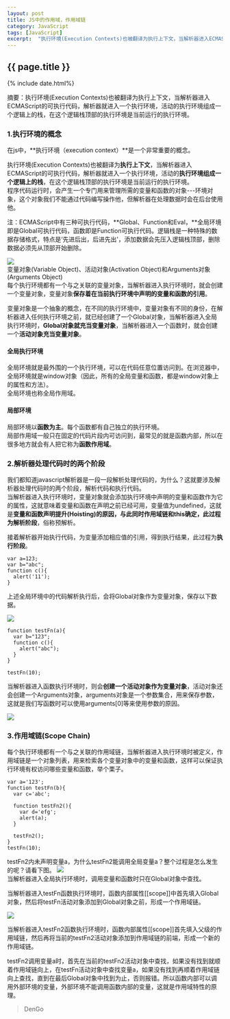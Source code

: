 ```yaml
---
layout: post
title: JS中的作用域，作用域链
category: JavaScript
tags: [JavaScript]
excerpt:  "执行环境(Execution Contexts)也被翻译为执行上下文，当解析器进入ECMAScript的可执行代码，解析器就进入一个执行环境，活动的执行环境组成一个逻辑上的栈，在这个逻辑栈顶部的执行环境是当前运行的执行环境。"
---
```

<h2>{{ page.title }}</h2>
{% include date.html%}
<p class="zhai">摘要：执行环境(Execution Contexts)也被翻译为执行上下文，当解析器进入ECMAScript的可执行代码，解析器就进入一个执行环境，活动的执行环境组成一个逻辑上的栈，在这个逻辑栈顶部的执行环境是当前运行的执行环境。</p>

### 1.执行环境的概念 ###

在js中，**执行环境（execution context）**是一个非常重要的概念。


执行环境(Execution Contexts)也被翻译为**执行上下文**，当解析器进入ECMAScript的可执行代码，解析器就进入一个执行环境，活动的**执行环境组成一个逻辑上的栈**，在这个逻辑栈顶部的执行环境是当前运行的执行环境。  
程序代码运行时，会产生一个专门用来管理所需的变量和函数的对象---环境对象，这个对象我们不能通过代码编写操作他，但解析器在处理数据时会在后台使用他。


注：ECMAScript中有三种可执行代码，**Global、Function和Eval，**全局环境即是Global可执行代码，函数即是Function可执行代码。逻辑栈是一种特殊的数据存储格式，特点是‘先进后出，后进先出'，添加数据会先压入逻辑栈顶部，删除数据必须先从顶部开始删除。

![](http://files.jb51.net/file_images/article/201607/201675145052363.jpg?20166514515)  
变量对象(Variable Object)、活动对象(Activation Object)和Arguments对象(Arguments Object)    
每个执行环境都有一个与之关联的变量对象，当解析器进入执行环境时，就会创建一个变量对象，变量对象**保存着在当前执行环境中声明的变量和函数的引用**。

变量对象是一个抽象的概念，在不同的执行环境中，变量对象有不同的身份，在解析器进入任何执行环境之前，就已经创建了一个Global对象，当解析器进入全局执行环境时，**Global对象就充当变量对象**，当解析器进入一个函数时，就会创建一个**活动对象充当变量对象**。


#### 全局执行环境 ####
全局环境就是最外围的一个执行环境，可以在代码任意位置访问到。在浏览器中，全局环境就是window对象（因此，所有的全局变量和函数，都是window对象上的属性和方法）。  
全局环境也称全局作用域。
#### 局部环境 ####
局部环境以**函数为主**。每个函数都有自己独立的执行环境。  
局部作用域一般只在固定的代码片段内可访问到，最常见的就是函数内部，所以在很多地方就会有人把它称为**函数作用域**。  

### 2.解析器处理代码时的两个阶段 ###

我们都知道javascript解析器是一段一段解析处理代码的，为什么？这就要涉及解析器处理代码时的两个阶段，解析代码和执行代码。  
当解析器进入执行环境时，变量对象就会添加执行环境中声明的变量和函数作为它的属性，这就意味着变量和函数在声明之前已经可用，变量值为undefined，这就是**变量和函数声明提升(Hoisting)**的原因，与此同时作用域链和this确定，此过程为**解析阶段**，俗称预解析。

接着解析器开始执行代码，为变量添加相应值的引用，得到执行结果，此过程为**执行阶段**。
	
	var a=123;
	var b="abc";
	function c(){
	  alert('11');
	}

上述全局环境中的代码解析执行后，会将Global对象作为变量对象，保存以下数据。

![](http://files.jb51.net/file_images/article/201607/201675145144397.jpg?201665145154)


	function testFn(a){
	  var b="123";
	  function c(){
	    alert("abc");
	  }
	}
	  
	testFn(10);

当解析器进入函数执行环境时，则会**创建一个活动对象作为变量对象**，活动对象还会创建一个Arguments对象，arguments对象是一个参数集合，用来保存参数，这就是我们写函数时可以使用arguments[0]等来使用参数的原因。

![](http://files.jb51.net/file_images/article/201607/201675145319913.jpg?201665145328)

### 3.作用域链(Scope Chain) ###
每个执行环境都有一个与之关联的作用域链，当解析器进入执行环境时被定义，作用域链是一个对象列表，用来检索各个变量对象中的变量和函数，这样可以保证执行环境有权访问哪些变量和函数，举个栗子。
	
	var a='123';
	function testFn(b){
	  var c='abc';

	  function testFn2(){
	    var d='efg';
	    alert(a);
	  }
	  
	  testFn2();
	} 
	testFn(10);

testFn2内未声明变量a，为什么testFn2能调用全局变量a？整个过程是怎么发生的呢？请看下图。
![](http://files.jb51.net/file_images/article/201607/201675145344904.jpg?201665145353)  
当解析器进入全局执行环境时，调用变量和函数时只在Global对象中查找。

当解析器进入testFn函数执行环境时，函数内部属性[[scope]]中首先填入Global对象，然后将testFn活动对象添加到Global对象之前，形成一个作用域链。

![](http://files.jb51.net/file_images/article/201607/201675145416219.jpg?201665145428)

当解析器进入testFn2函数执行环境时，函数内部属性[[scope]]首先填入父级的作用域链，然后再将当前的testFn2活动对象添加到作用域链的前端，形成一个新的作用域链。  

testFn2调用变量a时，首先在当前的testFn2活动对象中查找，如果没有找到就顺着作用域链向上，在testFn活动对象中查找变量a，如果没有找到再顺着作用域链向上查找，直到在最后Global对象中找到为止，否则报错。所以函数内部可以调用外部环境的变量，外部环境不能调用函数内部的变量，这就是作用域特性的原理。

> DenGo 
